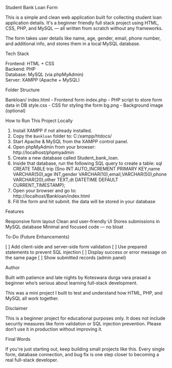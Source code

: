 Student Bank Loan Form

This is a simple and clean web application built for collecting student loan application details. It's a beginner friendly full stack project using HTML, CSS, PHP, and MySQL — all written from scratch without any frameworks.

The form takes user details like name, age, gender, email, phone number, and additional info, and stores them in a local MySQL database.


Tech Stack

Frontend: HTML + CSS  
Backend: PHP  
Database: MySQL (via phpMyAdmin)  
Server: XAMPP (Apache + MySQL)


Folder Structure

Bankloan/
index.html - Frontend form
index.php - PHP script to store form data in DB
style.css - CSS for styling the form
bg.png - Background image (optional)


How to Run This Project Locally

1. Install XAMPP if not already installed.
2. Copy the `Bankloan` folder to:
C:/xampp/htdocs/
3. Start Apache & MySQL from the XAMPP control panel.
4. Open phpMyAdmin from your browser:  
http://localhost/phpmyadmin
5. Create a new database called Student_bank_loan.
6. Inside that database, run the following SQL query to create a table:
sql
CREATE TABLE trip (Sno INT AUTO_INCREMENT PRIMARY KEY,name VARCHAR(50),age INT,gender VARCHAR(10),email,VARCHAR(50),phone VARCHAR(20),other TEXT,dt DATETIME DEFAULT CURRENT_TIMESTAMP);
7. Open your browser and go to:  
http://localhost/Bankloan/index.html
8. Fill the form and hit submit. the data will be stored in your database 

Features

Responsive form layout
Clean and user-friendly UI
Stores submissions in MySQL database
Minimal and focused code — no bloat

To-Do (Future Enhancements)

[ ] Add client-side and server-side form validation
[ ] Use prepared statements to prevent SQL injection
[ ] Display success or error message on the same page
[ ] Show submitted records (admin panel)

Author

Built with patience and late nights by Koteswara durga vara prasad a beginner who’s serious about learning full-stack development.

This was a mini project I built to test and understand how HTML, PHP, and MySQL all work together.

Disclaimer

This is a beginner project for educational purposes only. It does not include security measures like form validation or SQL injection prevention. Please don’t use it in production without improving it.


Final Words

If you're just starting out, keep building small projects like this. Every single form, database connection, and bug fix is one step closer to becoming a real full-stack developer.